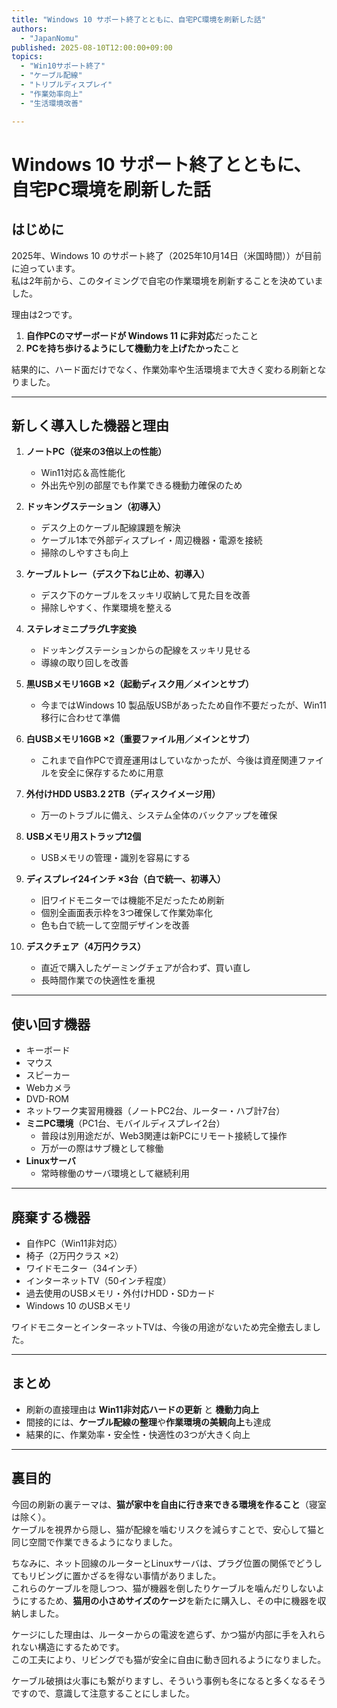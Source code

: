 ```yaml
---
title: "Windows 10 サポート終了とともに、自宅PC環境を刷新した話" 
authors:
  - "JapanNomu"
published: 2025-08-10T12:00:00+09:00
topics:
  - "Win10サポート終了"
  - "ケーブル配線"
  - "トリプルディスプレイ"
  - "作業効率向上"
  - "生活環境改善"

---
```


# Windows 10 サポート終了とともに、自宅PC環境を刷新した話

## はじめに
2025年、Windows 10 のサポート終了（2025年10月14日（米国時間））が目前に迫っています。  
私は2年前から、このタイミングで自宅の作業環境を刷新することを決めていました。  

理由は2つです。  
1. **自作PCのマザーボードが Windows 11 に非対応**だったこと  
2. **PCを持ち歩けるようにして機動力を上げたかった**こと  

結果的に、ハード面だけでなく、作業効率や生活環境まで大きく変わる刷新となりました。

---

## 新しく導入した機器と理由

1. **ノートPC（従来の3倍以上の性能）**  
   - Win11対応＆高性能化  
   - 外出先や別の部屋でも作業できる機動力確保のため

2. **ドッキングステーション（初導入）**  
   - デスク上のケーブル配線課題を解決  
   - ケーブル1本で外部ディスプレイ・周辺機器・電源を接続  
   - 掃除のしやすさも向上

3. **ケーブルトレー（デスク下ねじ止め、初導入）**  
   - デスク下のケーブルをスッキリ収納して見た目を改善  
   - 掃除しやすく、作業環境を整える

4. **ステレオミニプラグL字変換**  
   - ドッキングステーションからの配線をスッキリ見せる  
   - 導線の取り回しを改善

5. **黒USBメモリ16GB ×2（起動ディスク用／メインとサブ）**  
   - 今まではWindows 10 製品版USBがあったため自作不要だったが、Win11移行に合わせて準備

6. **白USBメモリ16GB ×2（重要ファイル用／メインとサブ）**  
   - これまで自作PCで資産運用はしていなかったが、今後は資産関連ファイルを安全に保存するために用意

7. **外付けHDD USB3.2 2TB（ディスクイメージ用）**  
   - 万一のトラブルに備え、システム全体のバックアップを確保

8. **USBメモリ用ストラップ12個**  
   - USBメモリの管理・識別を容易にする

9. **ディスプレイ24インチ ×3台（白で統一、初導入）**  
   - 旧ワイドモニターでは機能不足だったため刷新  
   - 個別全画面表示枠を3つ確保して作業効率化  
   - 色も白で統一して空間デザインを改善

10. **デスクチェア（4万円クラス）**  
    - 直近で購入したゲーミングチェアが合わず、買い直し  
    - 長時間作業での快適性を重視

---

## 使い回す機器
- キーボード  
- マウス  
- スピーカー  
- Webカメラ  
- DVD-ROM  
- ネットワーク実習用機器（ノートPC2台、ルーター・ハブ計7台）  
- **ミニPC環境**（PC1台、モバイルディスプレイ2台）  
  - 普段は別用途だが、Web3関連は新PCにリモート接続して操作  
  - 万が一の際はサブ機として稼働  
- **Linuxサーバ**  
  - 常時稼働のサーバ環境として継続利用

---

## 廃棄する機器
- 自作PC（Win11非対応）  
- 椅子（2万円クラス ×2）  
- ワイドモニター（34インチ）  
- インターネットTV（50インチ程度）  
- 過去使用のUSBメモリ・外付けHDD・SDカード  
- Windows 10 のUSBメモリ  

ワイドモニターとインターネットTVは、今後の用途がないため完全撤去しました。

---

## まとめ
- 刷新の直接理由は **Win11非対応ハードの更新** と **機動力向上**  
- 間接的には、**ケーブル配線の整理**や**作業環境の美観向上**も達成  
- 結果的に、作業効率・安全性・快適性の3つが大きく向上

---

## 裏目的
今回の刷新の裏テーマは、**猫が家中を自由に行き来できる環境を作ること**（寝室は除く）。  
ケーブルを視界から隠し、猫が配線を噛むリスクを減らすことで、安心して猫と同じ空間で作業できるようになりました。  

ちなみに、ネット回線のルーターとLinuxサーバは、プラグ位置の関係でどうしてもリビングに置かざるを得ない事情がありました。  
これらのケーブルを隠しつつ、猫が機器を倒したりケーブルを噛んだりしないようにするため、**猫用の小さめサイズのケージ**を新たに購入し、その中に機器を収納しました。  

ケージにした理由は、ルーターからの電波を遮らず、かつ猫が内部に手を入れられない構造にするためです。  
この工夫により、リビングでも猫が安全に自由に動き回れるようになりました。

ケーブル破損は火事にも繋がりますし、そういう事例も冬になると多くなるそうですので、意識して注意することにしました。
